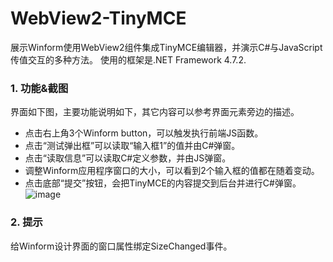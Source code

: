# WebView2-TinyMCE
展示Winform使用WebView2组件集成TinyMCE编辑器，并演示C#与JavaScript传值交互的多种方法。
使用的框架是.NET Framework 4.7.2.

### 1. 功能&截图
界面如下图，主要功能说明如下，其它内容可以参考界面元素旁边的描述。
- 点击右上角3个Winform button，可以触发执行前端JS函数。
- 点击“测试弹出框”可以读取“输入框1”的值并由C#弹窗。
- 点击“读取信息”可以读取C#定义参数，并由JS弹窗。
- 调整Winform应用程序窗口的大小，可以看到2个输入框的值都在随着变动。
- 点击底部“提交”按钮，会把TinyMCE的内容提交到后台并进行C#弹窗。
![image](https://github.com/CookByte/WebView2-TinyMCE/assets/16180316/cfe9a44d-ea9d-4aaa-acc3-1545517f3909)

### 2. 提示
给Winform设计界面的窗口属性绑定SizeChanged事件。
